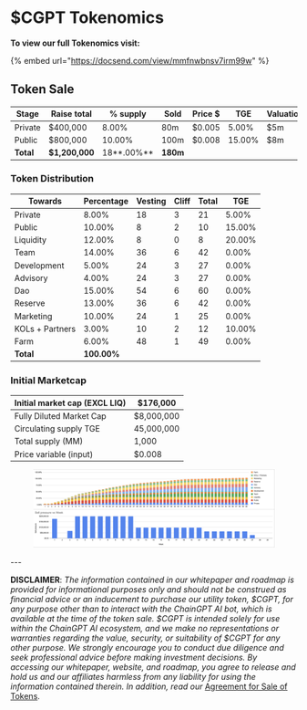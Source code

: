 # $CGPT Tokenomics

**To view our full Tokenomics visit:**

{% embed url="https://docsend.com/view/mmfnwbnsv7irm99w" %}

## Token Sale

| Stage     | Raise total    | % supply   | Sold     | Price $ | TGE    | Valuation |
| --------- | -------------- | ---------- | -------- | ------- | ------ | --------- |
| Private   | $400,000       | 8.00%      | 80m      | $0.005  | 5.00%  | $5m       |
| Public    | $800,000       | 10.00%     | 100m     | $0.008  | 15.00% | $8m       |
| **Total** | **$1,200,000** | 18**.00%** | **180m** |         |        |           |

### Token Distribution

| Towards         | Percentage  | Vesting | Cliff | Total | TGE    |
| --------------- | ----------- | ------- | ----- | ----- | ------ |
| Private         | 8.00%       | 18      | 3     | 21    | 5.00%  |
| Public          | 10.00%      | 8       | 2     | 10    | 15.00% |
| Liquidity       | 12.00%      | 8       | 0     | 8     | 20.00% |
| Team            | 14.00%      | 36      | 6     | 42    | 0.00%  |
| Development     | 5.00%       | 24      | 3     | 27    | 0.00%  |
| Advisory        | 4.00%       | 24      | 3     | 27    | 0.00%  |
| Dao             | 15.00%      | 54      | 6     | 60    | 0.00%  |
| Reserve         | 13.00%      | 36      | 6     | 42    | 0.00%  |
| Marketing       | 10.00%      | 24      | 1     | 25    | 0.00%  |
| KOLs + Partners | 3.00%       | 10      | 2     | 12    | 10.00% |
| Farm            | 6.00%       | 48      | 1     | 49    | 0.00%  |
| **Total**       | **100.00%** |         |       |       |        |

### Initial Marketcap

| Initial market cap (EXCL LIQ) | $176,000   |
| ----------------------------- | ---------- |
| Fully Diluted Market Cap      | $8,000,000 |
| Circulating supply TGE        | 45,000,000 |
| Total supply (MM)             | 1,000      |
| Price variable (input)        | $0.008     |

<figure><img src="../../.gitbook/assets/image (8).png" alt=""><figcaption></figcaption></figure>

\---

**DISCLAIMER**: _The information contained in our whitepaper and roadmap is provided for informational purposes only and should not be construed as financial advice or an inducement to purchase our utility token, $CGPT, for any purpose other than to interact with the ChainGPT AI bot, which is available at the time of the token sale. $CGPT is intended solely for use within the ChainGPT AI ecosystem, and we make no representations or warranties regarding the value, security, or suitability of $CGPT for any other purpose. We strongly encourage you to conduct due diligence and seek professional advice before making investment decisions. By accessing our whitepaper, website, and roadmap, you agree to release and hold us and our affiliates harmless from any liability for using the information contained therein.  In addition, read our_ [Agreement for Sale of Tokens](https://www.chaingpt.org/licences).
